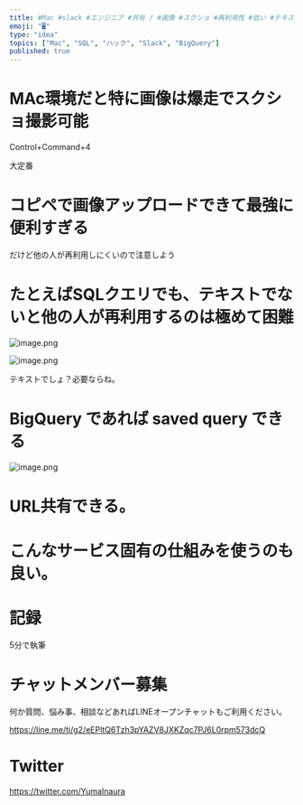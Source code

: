 ```yaml
---
title: #Mac #slack #エンジニア #共有 / #画像 #スクショ #再利用性 #低い #テキスト #比較 / #Bigquery #SQ
emoji: "🖥"
type: "idea"
topics: ["Mac", "SQL", "ハック", "Slack", "BigQuery"]
published: true
---
```


# MAc環境だと特に画像は爆走でスクショ撮影可能

Control+Command+4 

大定番


# コピペで画像アップロードできて最強に便利すぎる

だけど他の人が再利用しにくいので注意しよう

# たとえばSQLクエリでも、テキストでないと他の人が再利用するのは極めて困難

![image.png](https://qiita-image-store.s3.amazonaws.com/0/89618/4ef10e04-2800-b920-0909-45605bb95943.png)

![image.png](https://qiita-image-store.s3.amazonaws.com/0/89618/682c8bdd-4cc5-9659-28af-c2fe68bb4cc3.png)

テキストでしょ？必要ならね。

# BigQuery であれば saved query できる

![image.png](https://qiita-image-store.s3.amazonaws.com/0/89618/053bf349-a097-1b16-0d4d-f78e845fab32.png)

# URL共有できる。

# こんなサービス固有の仕組みを使うのも良い。

# 記録

5分で執筆








<!-- Update From Qiita API -->

# チャットメンバー募集


何か質問、悩み事、相談などあればLINEオープンチャットもご利用ください。

https://line.me/ti/g2/eEPltQ6Tzh3pYAZV8JXKZqc7PJ6L0rpm573dcQ





# Twitter


https://twitter.com/YumaInaura


<!-- Update From Qiita API -->


